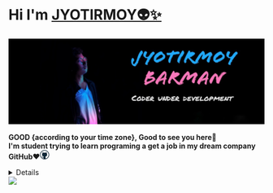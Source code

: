 # Hi I'm [JYOTIRMOY👽✨](https://jyotirmoybarman.github.io/website/)
<img src="pic/jyotirmoy.jpg">
<p><b>GOOD {according to your time zone}, Good to see you here🙋<br/>
I'm student trying to learn programing a get a job in my dream company GitHub❤️<img src="pic/github.webp" width="18px"><br/>
<details>
  <p><b>• About me</b>
  I was a child when i realize that the world is full of technology .
  
  the journy is going on....
</details>
<img src="https://github-readme-stats.vercel.app/api?username=jyotirmoybarman&show_icons=true&theme=light&line_height=30">